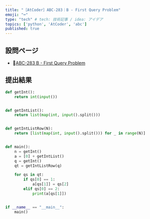 ```yaml
---
title: "［AtCoder］ABC-283｜B - First Query Problem"
emoji: "⌨️"
type: "tech" # tech: 技術記事 / idea: アイデア
topics: ['python', 'AtCoder', 'abc']
published: true
---
```


## 設問ページ

- 🔗[ABC-283 B - First Query Problem](https://atcoder.jp/contests/abc283/tasks/abc283_b)

## 提出結果

```python
def getInt():
    return int(input())


def getIntList():
    return list(map(int, input().split()))


def getIntListRow(N):
    return [list(map(int, input().split())) for _ in range(N)]


def main():
    n = getInt()
    a = [0] + getIntList()
    q = getInt()
    qt = getIntListRow(q)

    for qs in qt:
        if qs[0] == 1:
            a[qs[1]] = qs[2]
        elif qs[0] == 2:
            print(a[qs[1]])


if __name__ == "__main__":
    main()
```
